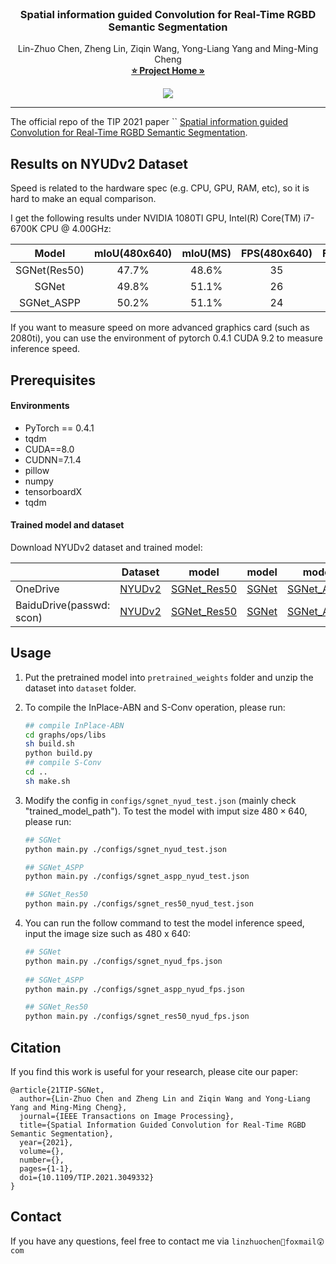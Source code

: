 <!-- PROJECT LOGO -->
<br />
  <h3 align="center">Spatial information guided Convolution for Real-Time 
  RGBD Semantic Segmentation</h3>
  <p align="center">
    Lin-Zhuo Chen, Zheng Lin, Ziqin Wang, Yong-Liang Yang and Ming-Ming Cheng
    <br />
    <a href="https://mmcheng.net/sgnet/"><strong>⭐ Project Home »</strong></a>
    <br />
    <!-- <a href="https://arxiv.org/pdf/2004.04534.pdf" target="_black">[PDF]</a>
    <a href="#" target="_black">[Code]</a>
    <br />
    <br /> -->
  </p>

</p>
<p align="center">
  <a href="https://arxiv.org/pdf/2004.04534.pdf">
    <img src="https://img.shields.io/badge/PDF-%F0%9F%93%83-green" target="_blank" />
  </a>
</p>

***
The official repo of the TIP 2021 paper ``
[Spatial information guided Convolution for Real-Time RGBD Semantic Segmentation](https://arxiv.org/pdf/2004.04534.pdf).

## Results on NYUDv2 Dataset

 Speed is related to the hardware spec (e.g. CPU, GPU, RAM, etc), so it is hard to make an equal comparison. 

 I  get the following results under NVIDIA 1080TI GPU, Intel(R) Core(TM) i7-6700K CPU @ 4.00GHz:

|    Model     | mIoU(480x640) | mIoU(MS) | FPS(480x640) | FPS(425x560) |
| :----------: | :-----------: | :------: | :----------: | :----------: |
| SGNet(Res50) |     47.7%     |  48.6%   |      35      |      39      |
|    SGNet     |     49.8%     |  51.1%   |      26      |      28      |
|  SGNet_ASPP  |     50.2%     |  51.1%   |      24      |      26      |

If you want to measure speed on more advanced graphics card (such as 2080ti),  you can use the environment of pytorch 0.4.1 CUDA 9.2 to measure inference speed.

## Prerequisites

#### Environments
* PyTorch == 0.4.1
* tqdm
* CUDA==8.0
* CUDNN=7.1.4
* pillow
* numpy
* tensorboardX
* tqdm
#### Trained model and dataset
Download NYUDv2 dataset and trained model: 

|                          |                           Dataset                            |                            model                             |                            model                             |                            model                             |
| ------------------------ | :----------------------------------------------------------: | :----------------------------------------------------------: | :----------------------------------------------------------: | :----------------------------------------------------------: |
| OneDrive                 | [NYUDv2](https://1drv.ms/u/s!AlDxLjilJDZoj2FrwVV9o8K8rhmI?e=AZ1POE]) | [SGNet_Res50](https://1drv.ms/u/s!AlDxLjilJDZokRMM62SCR3iOI_xk?e=00gLqJ) | [SGNet](https://1drv.ms/u/s!AlDxLjilJDZokRF-0oJUVr21lYzP?e=0NEVW1) | [SGNet_ASPP](https://1drv.ms/u/s!AlDxLjilJDZokRLcX9uMQFz1FuzP?e=Yq6G6K) |
| BaiduDrive(passwd: scon) |  [NYUDv2](https://pan.baidu.com/s/1lCrMu10IBepXXyGq3Vqphw)   | [SGNet_Res50](https://pan.baidu.com/s/1yj3llVf14uT17HzqTi6pjw) |   [SGNet](https://pan.baidu.com/s/1shzbcPjIKdq99Ji39OHIMg)   | [SGNet_ASPP](https://pan.baidu.com/s/1HeiJfHpIjSQKmFtYJhBrng) |

<!-- USAGE EXAMPLES -->

## Usage
1. Put the pretrained model into `pretrained_weights` folder and unzip the dataset into `dataset` folder.

2. To compile the InPlace-ABN and S-Conv operation, please run:
    ```bash
    ## compile InPlace-ABN 
    cd graphs/ops/libs
    sh build.sh
    python build.py
    ## compile S-Conv
    cd ..
    sh make.sh
    ```
    
3. Modify the config in `configs/sgnet_nyud_test.json` (mainly check "trained_model_path"). 
To test the model with imput size $480 \times 640$, please run:

    ```bash
   ## SGNet
   python main.py ./configs/sgnet_nyud_test.json

   ## SGNet_ASPP
   python main.py ./configs/sgnet_aspp_nyud_test.json
    
   ## SGNet_Res50
   python main.py ./configs/sgnet_res50_nyud_test.json
    ```
4. You can run the follow command to 
    test the model inference speed, input the image size such as 480 x 640:

   ```bash
   ## SGNet
   python main.py ./configs/sgnet_nyud_fps.json
    
   ## SGNet_ASPP
   python main.py ./configs/sgnet_aspp_nyud_fps.json
   
   ## SGNet_Res50
   python main.py ./configs/sgnet_res50_nyud_fps.json
   ```


## Citation

If you find this work is useful for your research, please cite our paper:
```
@article{21TIP-SGNet,   
  author={Lin-Zhuo Chen and Zheng Lin and Ziqin Wang and Yong-Liang Yang and Ming-Ming Cheng},   
  journal={IEEE Transactions on Image Processing},    
  title={Spatial Information Guided Convolution for Real-Time RGBD Semantic Segmentation},    
  year={2021},   
  volume={},   
  number={},   
  pages={1-1},   
  doi={10.1109/TIP.2021.3049332} 
}
```

## Contact
If you have any questions, feel free to contact me via `linzhuochen🥳foxmail😲com`